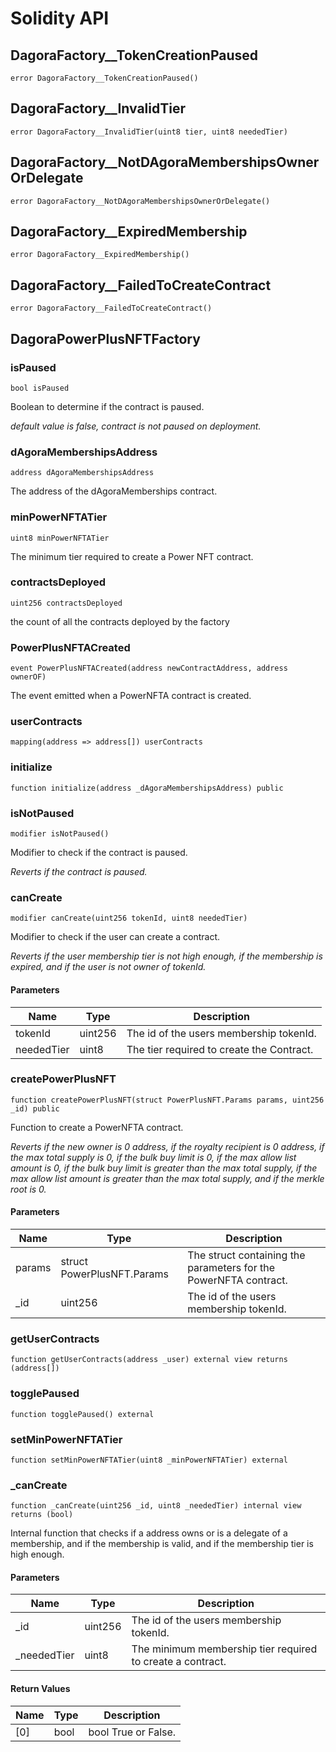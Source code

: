 # Solidity API

## DagoraFactory__TokenCreationPaused

```solidity
error DagoraFactory__TokenCreationPaused()
```

## DagoraFactory__InvalidTier

```solidity
error DagoraFactory__InvalidTier(uint8 tier, uint8 neededTier)
```

## DagoraFactory__NotDAgoraMembershipsOwnerOrDelegate

```solidity
error DagoraFactory__NotDAgoraMembershipsOwnerOrDelegate()
```

## DagoraFactory__ExpiredMembership

```solidity
error DagoraFactory__ExpiredMembership()
```

## DagoraFactory__FailedToCreateContract

```solidity
error DagoraFactory__FailedToCreateContract()
```

## DagoraPowerPlusNFTFactory

### isPaused

```solidity
bool isPaused
```

Boolean to determine if the contract is paused.

_default value is false, contract is not paused on deployment._

### dAgoraMembershipsAddress

```solidity
address dAgoraMembershipsAddress
```

The address of the dAgoraMemberships contract.

### minPowerNFTATier

```solidity
uint8 minPowerNFTATier
```

The minimum tier required to create a Power NFT contract.

### contractsDeployed

```solidity
uint256 contractsDeployed
```

the count of all the contracts deployed by the factory

### PowerPlusNFTACreated

```solidity
event PowerPlusNFTACreated(address newContractAddress, address ownerOF)
```

The event emitted when a PowerNFTA contract is created.

### userContracts

```solidity
mapping(address => address[]) userContracts
```

### initialize

```solidity
function initialize(address _dAgoraMembershipsAddress) public
```

### isNotPaused

```solidity
modifier isNotPaused()
```

Modifier to check if the contract is paused.

_Reverts if the contract is paused._

### canCreate

```solidity
modifier canCreate(uint256 tokenId, uint8 neededTier)
```

Modifier to check if the user can create a contract.

_Reverts if the user membership tier is not high enough, if the membership is expired, and if the user is not owner of tokenId._

#### Parameters

| Name | Type | Description |
| ---- | ---- | ----------- |
| tokenId | uint256 | The id of the users membership tokenId. |
| neededTier | uint8 | The tier required to create the Contract. |

### createPowerPlusNFT

```solidity
function createPowerPlusNFT(struct PowerPlusNFT.Params params, uint256 _id) public
```

Function to create a PowerNFTA contract.

_Reverts if the new owner is 0 address, if the royalty recipient is 0 address, if the max total supply is 0, if the bulk buy limit is 0, if the max allow list amount is 0, if the bulk buy limit is greater than the max total supply, if the max allow list amount is greater than the max total supply, and if the merkle root is 0._

#### Parameters

| Name | Type | Description |
| ---- | ---- | ----------- |
| params | struct PowerPlusNFT.Params | The struct containing the parameters for the PowerNFTA contract. |
| _id | uint256 | The id of the users membership tokenId. |

### getUserContracts

```solidity
function getUserContracts(address _user) external view returns (address[])
```

### togglePaused

```solidity
function togglePaused() external
```

### setMinPowerNFTATier

```solidity
function setMinPowerNFTATier(uint8 _minPowerNFTATier) external
```

### _canCreate

```solidity
function _canCreate(uint256 _id, uint8 _neededTier) internal view returns (bool)
```

Internal function that checks if a address owns or is a delegate of a membership, and if the membership is valid, and if the membership tier is high enough.

#### Parameters

| Name | Type | Description |
| ---- | ---- | ----------- |
| _id | uint256 | The id of the users membership tokenId. |
| _neededTier | uint8 | The minimum membership tier required to create a contract. |

#### Return Values

| Name | Type | Description |
| ---- | ---- | ----------- |
| [0] | bool | bool True or False. |

